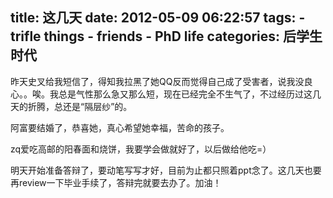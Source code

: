 title: 这几天
date: 2012-05-09 06:22:57
tags: 
    - trifle things
    - friends
    - PhD life
categories: 后学生时代
---

昨天史叉给我短信了，得知我拉黑了她QQ反而觉得自己成了受害者，说我没良心。。唉。我总是气性那么急又那么短，现在已经完全不生气了，不过经历过这几天的折腾，总还是“隔层纱”的。

阿富要结婚了，恭喜她，真心希望她幸福，苦命的孩子。

zq爱吃高邮的阳春面和烧饼，我要学会做就好了，以后做给他吃=）

明天开始准备答辩了，要动笔写写才好，目前为止都只照着ppt念了。这几天也要再review一下毕业手续了，答辩完就要去办了。加油！

